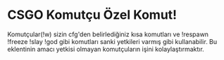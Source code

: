 # CSGO Komutçu Özel Komut!
Komutçular(!w) sizin cfg'den belirlediğiniz kısa komutları ve !respawn !freeze !slay !god gibi komutları sanki yetkileri varmış gibi kullanabilir. Bu eklentinin amacı yetkisi olmayan komutçuların işini kolaylaştırmaktır.
